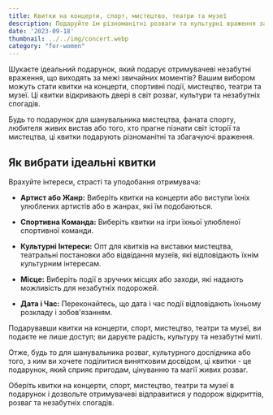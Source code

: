 ```yaml
---
title: Квитки на концерти, спорт, мистецтво, театри та музеї
description: Подаруйте їм різноманітні розваги та культурні враження завдяки квиткам на концерти, спортивні заходи, мистецтво, театри та музеї.
date: '2023-09-18'
thumbnail: ../../img/concert.webp
category: "for-women"
---
```

Шукаєте ідеальний подарунок, який подарує отримувачеві незабутні враження, що виходять за межі звичайних моментів? Вашим вибором можуть стати квитки на концерти, спортивні події, мистецтво, театри та музеї. Ці квитки відкривають двері в світ розваг, культури та незабутніх спогадів.

Будь то подарунок для шанувальника мистецтва, фаната спорту, любителя живих вистав або того, хто прагне пізнати світ історії та мистецтва, ці квитки подарують різноманітні та збагачуючі враження.

## Як вибрати ідеальні квитки

Врахуйте інтереси, страсті та уподобання отримувача:

- **Артист або Жанр:** Виберіть квитки на концерти або виступи їхніх улюблених артистів або в жанрах, які їм подобаються.

- **Спортивна Команда:** Виберіть квитки на ігри їхньої улюбленої спортивної команди.

- **Культурні Інтереси:** Опт для квитків на виставки мистецтва, театральні постановки або відвідання музеїв, які відповідають їхнім культурним інтересам.

- **Місце:** Виберіть події в зручних місцях або заходи, які надають можливість для незабутніх подорожей.

- **Дата і Час:** Переконайтесь, що дата і час події відповідають їхньому розкладу і зобов'язанням.

Подарувавши квитки на концерти, спорт, мистецтво, театри та музеї, ви подаєте не лише доступ; ви даруєте радість, культуру та незабутні миті.

Отже, будь то для шанувальника розваг, культурного дослідника або того, з ким ви хочете поділитися винятковим досвідом, ці квитки - це подарунок, який сприяє пригодам, цінуванню та магії живих розваг.

Оберіть квитки на концерти, спорт, мистецтво, театри та музеї в подарунок і дозвольте отримувачеві відправитися у подорож відкриттів, розваг та незабутніх спогадів.
